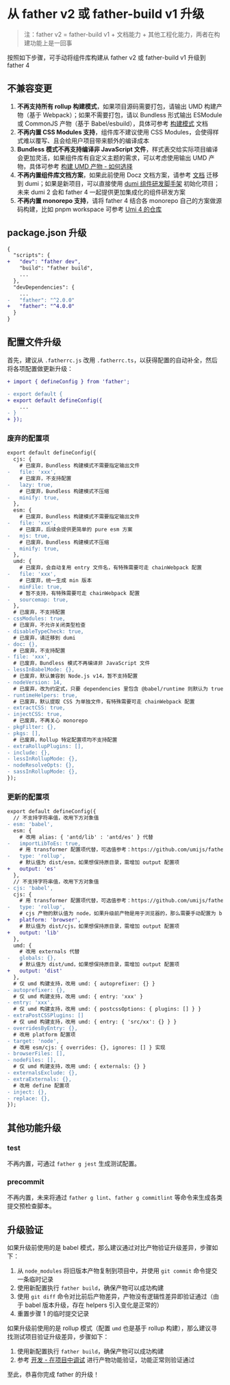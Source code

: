 # 从 father v2 或 father-build v1 升级

> 注：father v2 = father-build v1 + 文档能力 + 其他工程化能力，两者在构建功能上是一回事

按照如下步骤，可手动将组件库构建从 father v2 或 father-build v1 升级到 father 4

## 不兼容变更

1. **不再支持所有 rollup 构建模式**，如果项目源码需要打包，请输出 UMD 构建产物（基于 Webpack）；如果不需要打包，请以 Bundless 形式输出 ESModule 或 CommonJS 产物（基于 Babel/esbuild），具体可参考 [构建模式](./build-mode.md) 文档
2. **不再内置 CSS Modules 支持**，组件库不建议使用 CSS Modules，会使得样式难以覆写、且会给用户项目带来额外的编译成本
3. **Bundless 模式不再支持编译非 JavaScript 文件**，样式表交给实际项目编译会更加灵活，如果组件库有自定义主题的需求，可以考虑使用输出 UMD 产物，具体可参考 [构建 UMD 产物 - 如何选择](./umd.md#如何选择)
4. **不再内置组件库文档方案**，如果此前使用 Docz 文档方案，请参考 [文档](https://github.com/umijs/father/issues/241) 迁移到 dumi；如果是新项目，可以直接使用 [dumi 组件研发脚手架](https://d.umijs.org/zh-CN/guide#%E8%84%9A%E6%89%8B%E6%9E%B6%E5%88%9D%E5%A7%8B%E5%8C%96) 初始化项目；未来 dumi 2 会和 father 4 一起提供更加集成化的组件研发方案
5. **不再内置 monorepo 支持**，请将 father 4 结合各 monorepo 自己的方案做源码构建，比如 pnpm workspace 可参考 [Umi 4 的仓库](https://github.com/umijs/umi)

## package.json 升级

```diff
{
  "scripts": {
+   "dev": "father dev",
    "build": "father build",
    ...
  },
  "devDependencies": {
    ...
-   "father": "^2.0.0"
+   "father": "^4.0.0"
  }
}
```

## 配置文件升级

首先，建议从 `.fatherrc.js` 改用 `.fatherrc.ts`，以获得配置的自动补全，然后将各项配置做更新升级：

```diff
+ import { defineConfig } from 'father';

- export default {
+ export default defineConfig({
    ...
- }
+ });
```

### 废弃的配置项

```diff
export default defineConfig({
  cjs: {
    # 已废弃，Bundless 构建模式不需要指定输出文件
-   file: 'xxx',
    # 已废弃，不支持配置
-   lazy: true,
    # 已废弃，Bundless 构建模式不压缩
-   minify: true,
  },
  esm: {
    # 已废弃，Bundless 构建模式不需要指定输出文件
-   file: 'xxx',
    # 已废弃，后续会提供更简单的 pure esm 方案
-   mjs: true,
    # 已废弃，Bundless 构建模式不压缩
-   minify: true,
  },
  umd: {
    # 已废弃，会自动复用 entry 文件名，有特殊需要可走 chainWebpack 配置
-   file: 'xxx',
    # 已废弃，统一生成 min 版本
-   minFile: true,
    # 暂不支持，有特殊需要可走 chainWebpack 配置
-   sourcemap: true,
  },
  # 已废弃，不支持配置
- cssModules: true,
  # 已废弃，不允许关闭类型检查
- disableTypeCheck: true,
  # 已废弃，请迁移到 dumi
- doc: {},
  # 已废弃，不支持配置
- file: 'xxx',
  # 已废弃，Bundless 模式不再编译非 JavaScript 文件
- lessInBabelMode: {},
  # 已废弃，默认兼容到 Node.js v14，暂不支持配置
- nodeVersion: 14,
  # 已废弃，改为约定式，只要 dependencies 里包含 @babel/runtime 则默认为 true
- runtimeHelpers: true,
  # 已废弃，默认提取 CSS 为单独文件，有特殊需要可走 chainWebpack 配置
- extractCSS: true,
- injectCSS: true,
  # 已废弃，不再关心 monorepo
- pkgFilter: {},
- pkgs: [],
  # 已废弃，Rollup 特定配置项均不支持配置
- extraRollupPlugins: [],
- include: {},
- lessInRollupMode: {},
- nodeResolveOpts: {},
- sassInRollupMode: {},
});
```

### 更新的配置项

```diff
export default defineConfig({
  // 不支持字符串值，改用下方对象值
- esm: 'babel',
  esm: {
    # 改用 alias: { 'antd/lib' : 'antd/es' } 代替
-   importLibToEs: true,
    # 用 transformer 配置项代替，可选值参考：https://github.com/umijs/father/blob/master/docs/config.md#transformer
-   type: 'rollup',
    # 默认值为 dist/esm，如果想保持原目录，需增加 output 配置项
+   output: 'es'
  },
  // 不支持字符串值，改用下方对象值
- cjs: 'babel',
  cjs: {
    # 用 transformer 配置项代替，可选值参考：https://github.com/umijs/father/blob/master/docs/config.md#transformer
-   type: 'rollup',
    # cjs 产物的默认值为 node，如果升级前产物是用于浏览器的，那么需要手动配置为 browser
+   platform: 'browser',
    # 默认值为 dist/cjs，如果想保持原目录，需增加 output 配置项
+   output: 'lib'
  },
  umd: {
    # 改用 externals 代替
-   globals: {},
    # 默认值为 dist/umd，如果想保持原目录，需增加 output 配置项
+   output: 'dist'
  },
  # 仅 umd 构建支持，改用 umd: { autoprefixer: {} }
- autoprefixer: {},
  # 仅 umd 构建支持，改用 umd: { entry: 'xxx' }
- entry: 'xxx',
  # 仅 umd 构建支持，改用 umd: { postcssOptions: { plugins: [] } }
- extraPostCSSPlugins: []
  # 仅 umd 构建支持，改用 umd: { entry: { 'src/xx': {} } }
- overridesByEntry: {},
  # 改用 platform 配置项
- target: 'node',
  # 改用 esm/cjs: { overrides: {}, ignores: [] } 实现
- browserFiles: [],
- nodeFiles: [],
  # 仅 umd 构建支持，改用 umd: { externals: {} }
- externalsExclude: {},
- extraExternals: {},
  # 改用 define 配置项
- inject: {},
- replace: {},
});
```

## 其他功能升级

### test

不再内置，可通过 `father g jest` 生成测试配置。

### precommit

不再内置，未来将通过 `father g lint`、`father g commitlint` 等命令来生成各类提交预检查脚本。

## 升级验证

如果升级前使用的是 babel 模式，那么建议通过对比产物验证升级差异，步骤如下：

1. 从 `node_modules` 将旧版本产物复制到项目中，并使用 `git commit` 命令提交一条临时记录
2. 使用新配置执行 `father build`，确保产物可以成功构建
3. 使用 `git diff` 命令对比前后产物差异，产物没有逻辑性差异即验证通过（由于 babel 版本升级，存在 helpers 引入变化是正常的）
4. 重置步骤 1 的临时提交记录

如果升级前使用的是 rollup 模式（配置 `umd` 也是基于 rollup 构建），那么建议寻找测试项目验证升级差异，步骤如下：

1. 使用新配置执行 `father build`，确保产物可以成功构建
2. 参考 [开发 - 在项目中调试](./dev.md#在项目中调试) 进行产物功能验证，功能正常则验证通过

至此，恭喜你完成 father 的升级！
